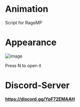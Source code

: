 # Animation

Script for RageMP


# Appearance
![image](https://user-images.githubusercontent.com/77588421/173408399-28167f15-9d8b-45ad-ad03-8ee99c2d9894.png)

Press N to open it


# Discord-Server
**https://discord.gg/YpF72EMAAH** 
